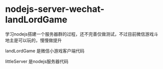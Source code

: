 # nodejs-server-wechat-landLordGame
学习nodejs搭建一个服务器群的过程，还不完善仅做测试，不过目前微信游戏斗地主是可以玩的，慢慢做提升

landLordGame 是微信小游戏客户端代码

littleServer 是nodejs服务器代码
